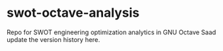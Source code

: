 # swot-octave-analysis
Repo for SWOT engineering optimization analytics in GNU Octave
Saad update the version history here. 
